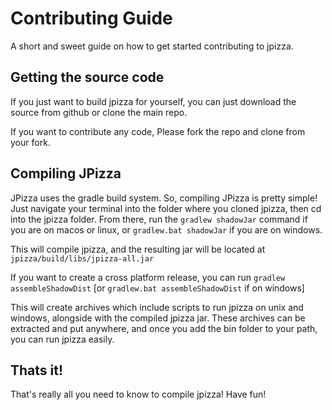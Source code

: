 # Contributing Guide

A short and sweet guide on how to get started contributing to jpizza.

## Getting the source code

If you just want to build jpizza for yourself, you can just download the source from github or clone the main repo.

If you want to contribute any code, Please fork the repo and clone from your fork.

## Compiling JPizza

JPizza uses the gradle build system. So, compiling JPizza is pretty simple! Just navigate your terminal into the folder where you cloned jpizza, then cd into the jpizza folder. From there, run the `gradlew shadowJar` command if you are on macos or linux, or `gradlew.bat shadowJar` if you are on windows.

This will compile jpizza, and the resulting jar will be located at `jpizza/build/libs/jpizza-all.jar`

If you want to create a cross platform release, you can run `gradlew assembleShadowDist` \[or `gradlew.bat assembleShadowDist` if on windows\]

This will create archives which include scripts to run jpizza on unix and windows, alongside with the compiled jpizza jar. These archives can be extracted and put anywhere, and once you add the bin folder to your path, you can run jpizza easily.

## Thats it!

That's really all you need to know to compile jpizza! Have fun!